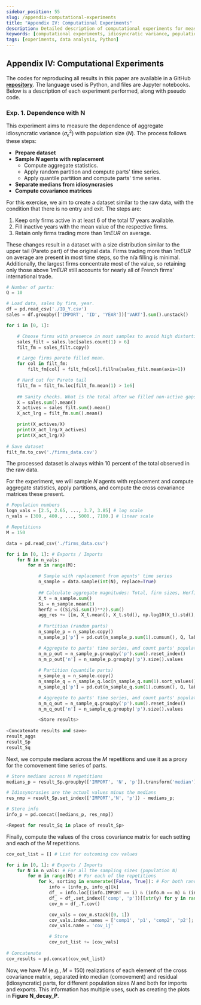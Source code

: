 ```yaml
---
sidebar_position: 55
slug: /appendix-computational-experiments
title: "Appendix IV: Computational Experiments"
description: Detailed description of computational experiments for measuring dependence of aggregate idiosyncratic variance with population size.
keywords: [computational experiments, idiosyncratic variance, population size, Python, Jupyter Notebooks]
tags: [experiments, data analysis, Python]
---
```



## Appendix IV: Computational Experiments

The codes for reproducing all results in this paper are available in a GitHub **[repository](https://github.com/matuteiglesias/French_exports_bkp)**. The language used is Python, and files are Jupyter notebooks. Below is a description of each experiment performed, along with pseudo code.

### Exp. 1. Dependence with N

This experiment aims to measure the dependence of aggregate idiosyncratic variance ($\sigma^2_\epsilon$) with population size ($N$). The process follows these steps:

- **Prepare dataset**
- **Sample $N$ agents with replacement**
  - Compute aggregate statistics.
  - Apply random partition and compute parts' time series.
  - Apply quantile partition and compute parts' time series.
- **Separate medians from idiosyncrasies**
- **Compute covariance matrices**

For this exercise, we aim to create a dataset similar to the raw data, with the condition that there is no entry and exit. The steps are:

1. Keep only firms active in at least 6 of the total 17 years available.
2. Fill inactive years with the mean value of the respective firms.
3. Retain only firms trading more than $1m EUR$ on average.

These changes result in a dataset with a size distribution similar to the upper tail (Pareto part) of the original data. Firms trading more than $1m EUR$ on average are present in most time steps, so the n/a filling is minimal. Additionally, the largest firms concentrate most of the value, so retaining only those above $1m EUR$ still accounts for nearly all of French firms' international trade.

```python
# Number of parts:
Q = 10

# Load data, sales by firm, year.
df = pd.read_csv('./ID_Y.csv')
sales = df.groupby(['IMPORT', 'ID', 'YEAR'])['VART'].sum().unstack()

for i in [0, 1]:

    # Choose firms with presence in most samples to avoid high distortion filling exit gaps
    sales_filt = sales.loc[sales.count(1) > 6]
    filt_fm = sales_filt.copy()

    # Large firms pareto filled mean. 
    for col in filt_fm:
        filt_fm[col] = filt_fm[col].fillna(sales_filt.mean(axis=1))

    # Hard cut for Pareto tail
    filt_fm = filt_fm.loc[filt_fm.mean(1) > 1e6]
    
    ## Sanity checks. What is the total after we filled non-active gaps and kept large firms
    X = sales.sum().mean()
    X_actives = sales_filt.sum().mean()
    X_act_lrg = filt_fm.sum().mean()

    print(X_actives/X)
    print(X_act_lrg/X_actives)
    print(X_act_lrg/X)
    
# Save dataset
filt_fm.to_csv('./firms_data.csv')
```

The processed dataset is always within 10 percent of the total observed in the raw data.

For the experiment, we will sample $N$ agents with replacement and compute aggregate statistics, apply partitions, and compute the cross covariance matrices these present.

```python
# Population numbers
logn_vals = [2.5, 2.65, ..., 3.7, 3.85] # log scale
n_vals = [300., 400., ..., 5000., 7100.] # linear scale

# Repetitions
M = 150

data = pd.read_csv('./firms_data.csv')

for i in [0, 1]: # Exports / Imports
    for N in n_vals:
        for m in range(M):

            # Sample with replacement from agents' time series
            n_sample = data.sample(int(N), replace=True)
            
            ## Calculate aggregate magnitudes: Total, firm sizes, Herfindahl.
            X_t = n_sample.sum()
            Si = n_sample.mean(1)
            herf2 = ((Si/Si.sum())**2).sum()
            agg_res += [[m, X_t.mean(), X_t.std(), np.log10(X_t).std(), herf2]]
            
            # Partition (random parts) 
            n_sample_p = n_sample.copy()
            n_sample_p['p'] = pd.cut(n_sample_p.sum(1).cumsum(), Q, labels=range(Q))

            # Aggregate to parts' time series, and count parts' population.
            n_m_p_out = n_sample_p.groupby('p').sum().reset_index()
            n_m_p_out['n'] = n_sample_p.groupby('p').size().values
            
            # Partition (quantile parts) 
            n_sample_q = n_sample.copy() 
            n_sample_q = n_sample_q.loc[n_sample_q.sum(1).sort_values().index]  ## SORTING
            n_sample_q['p'] = pd.cut(n_sample_q.sum(1).cumsum(), Q, labels=range(Q))

            # Aggregate to parts' time series, and count parts' population.
            n_m_q_out = n_sample_q.groupby('p').sum().reset_index()
            n_m_q_out['n'] = n_sample_q.groupby('p').size().values    

            <Store results>
            
<Concatenate results and save>
result_aggs
result_Sp
result_Sq
```

Next, we compute medians across the $M$ repetitions and use it as a proxy for the comovement time series of parts.

```python
# Store medians across M repetitions
medians_p = result_Sp.groupby(['IMPORT', 'N', 'p']).transform('median'); 

# Idiosyncrasies are the actual values minus the medians
res_nmp = result_Sp.set_index(['IMPORT','N', 'p']) - medians_p; 

# Store info
info_p = pd.concat([medians_p, res_nmp])

<Repeat for result_Sq in place of result_Sp>
```

Finally, compute the values of the cross covariance matrix for each setting and each of the $M$ repetitions.

```python
cov_out_list = [] # List for outcoming cov values

for i in [0, 1]: # Exports / Imports
    for N in n_vals: # For all the sampling sizes (population N)
        for m in range(M): # For each of the repetitions
            for k, sorting in enumerate([False, True]): # For both random and sorted parts
                info = [info_p, info_q][k]
                df_ = info.loc[(info.IMPORT == i) & (info.m == m) & (info['N'] == N)]
                df_ = df_.set_index(['comp', 'p'])[[str(y) for y in range(1997, 2013)]]
                cov_m = df_.T.cov()

                cov_vals = cov_m.stack([0, 1])
                cov_vals.index.names = ['comp1', 'p1', 'comp2', 'p2']; 
                cov_vals.name = 'cov_ij'

                # Store
                cov_out_list += [cov_vals]
            
# Concatenate
cov_results = pd.concat(cov_out_list)
```

Now, we have $M$ (e.g., $M = 150$) realizations of each element of the cross covariance matrix, separated into median (comovement) and residual (idiosyncratic) parts, for different population sizes $N$ and both for imports and exports. This information has multiple uses, such as creating the plots in **Figure N_decay_P**.